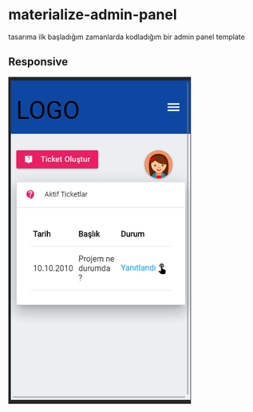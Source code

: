 # materialize-admin-panel

tasarıma ilk başladığım zamanlarda kodladığım bir admin panel template

## Responsive

![Screenshot](screenshots/responsive.png)
